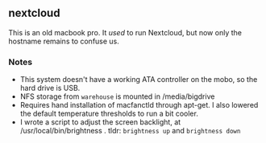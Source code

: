 nextcloud
---

This is an old macbook pro. It *used* to run Nextcloud, but now only the hostname remains to confuse us. 

### Notes

* This system doesn't have a working ATA controller on the mobo, so the hard drive is USB.
* NFS storage from `warehouse` is mounted in /media/bigdrive
* Requires hand installation of macfanctld through apt-get. I also lowered the default temperature thresholds to run a bit cooler.
* I wrote a script to adjust the screen backlight, at /usr/local/bin/brightness . tldr: `brightness up` and `brightness down`

